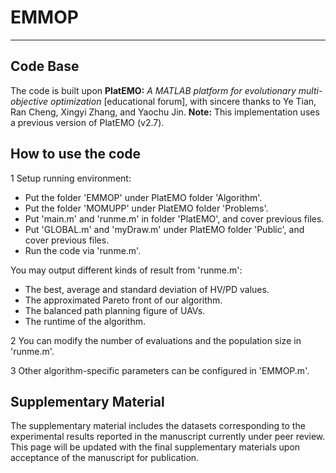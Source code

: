 # EMMOP

------
## Code Base
The code is built upon **PlatEMO:** _A MATLAB platform for evolutionary multi-objective optimization_ [educational forum], with sincere thanks to Ye Tian, Ran Cheng, Xingyi Zhang, and Yaochu Jin. 
**Note:** This implementation uses a previous version of PlatEMO (v2.7).

## How to use the code

1 Setup running environment: 

- Put the folder 'EMMOP' under PlatEMO folder 'Algorithm'. 
- Put the folder 'MOMUPP' under PlatEMO folder 'Problems'.
- Put 'main.m' and 'runme.m' in folder 'PlatEMO', and cover previous files.
- Put 'GLOBAL.m' and 'myDraw.m' under PlatEMO folder 'Public', and cover previous files.
- Run the code via 'runme.m'.

 You may output different kinds of result from 'runme.m':

- The best, average and standard deviation of HV/PD values.
- The approximated Pareto front of our algorithm.
- The balanced path planning figure of UAVs.
- The runtime of the algorithm.

2 You can modify the number of evaluations and the population size in 'runme.m'.

3 Other algorithm-specific parameters can be configured in 'EMMOP.m'.

## Supplementary Material
The supplementary material includes the datasets corresponding to the experimental results reported in the manuscript currently under peer review. This page will be updated with the final supplementary materials upon acceptance of the manuscript for publication.
